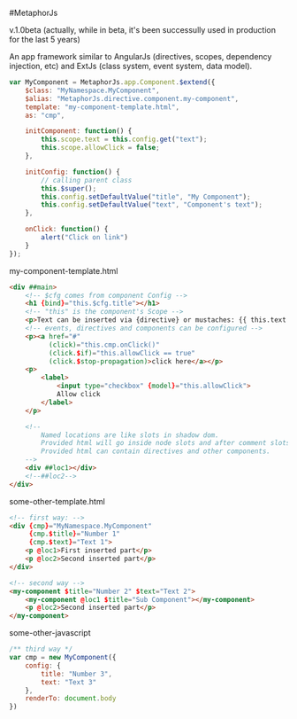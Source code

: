 #MetaphorJs

v.1.0beta 
(actually, while in beta, it's been successully used in production for the last 5 years)

An app framework similar to AngularJs (directives, scopes, dependency injection, etc) and ExtJs (class system, event system, data model).

```javascript
var MyComponent = MetaphorJs.app.Component.$extend({
    $class: "MyNamespace.MyComponent",
    $alias: "MetaphorJs.directive.component.my-component",
    template: "my-component-template.html",
    as: "cmp",

    initComponent: function() {
        this.scope.text = this.config.get("text");
        this.scope.allowClick = false;
    },

    initConfig: function() {
        // calling parent class
        this.$super();
        this.config.setDefaultValue("title", "My Component");
        this.config.setDefaultValue("text", "Component's text");
    },

    onClick: function() {
        alert("Click on link")
    }
});
```

my-component-template.html
```html
<div ##main>
    <!-- $cfg comes from component Config -->
    <h1 {bind}="this.$cfg.title"></h1>
    <!-- "this" is the component's Scope -->
    <p>Text can be inserted via {directive} or mustaches: {{ this.text }}</p>
    <!-- events, directives and components can be configured -->
    <p><a href="#" 
          (click)="this.cmp.onClick()"
          (click.$if)="this.allowClick == true"
          (click.$stop-propagation)>click here</a></p>
    <p>
        <label>
            <input type="checkbox" {model}="this.allowClick">
            Allow click
        </label>
    </p>

    <!-- 
        Named locations are like slots in shadow dom.
        Provided html will go inside node slots and after comment slots.
        Provided html can contain directives and other components.
    -->
    <div ##loc1></div>
    <!--##loc2-->
</div>
```

some-other-template.html
```html
<!-- first way: -->
<div {cmp}="MyNamespace.MyComponent"
     {cmp.$title}="Number 1"
     {cmp.$text}="Text 1">
    <p @loc1>First inserted part</p>
    <p @loc2>Second inserted part</p>
</div>

<!-- second way -->
<my-component $title="Number 2" $text="Text 2">
    <my-component @loc1 $title="Sub Component"></my-component>
    <p @loc2>Second inserted part</p>
</my-component>
```

some-other-javascript
```javascript
/** third way */
var cmp = new MyComponent({
    config: {
        title: "Number 3",
        text: "Text 3"
    },
    renderTo: document.body
})
```